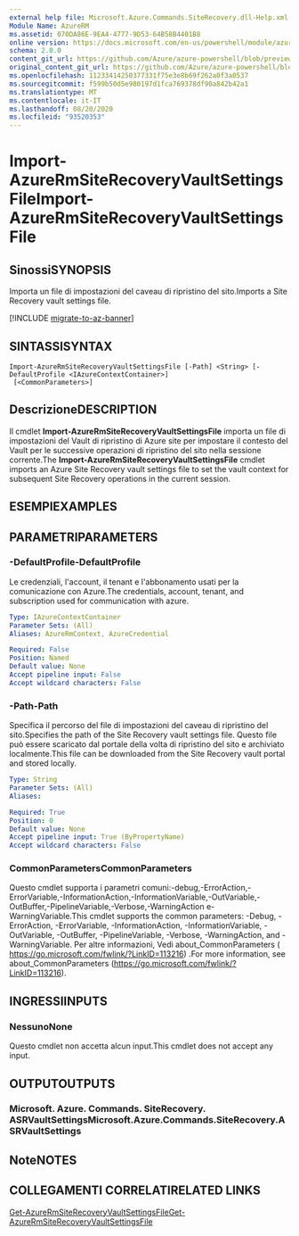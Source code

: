 ```yaml
---
external help file: Microsoft.Azure.Commands.SiteRecovery.dll-Help.xml
Module Name: AzureRM
ms.assetid: 070DA86E-9EA4-4777-9D53-64B58B4401B8
online version: https://docs.microsoft.com/en-us/powershell/module/azurerm.siterecovery/import-azurermsiterecoveryvaultsettingsfile
schema: 2.0.0
content_git_url: https://github.com/Azure/azure-powershell/blob/preview/src/ResourceManager/SiteRecovery/Commands.SiteRecovery/help/Import-AzureRmSiteRecoveryVaultSettingsFile.md
original_content_git_url: https://github.com/Azure/azure-powershell/blob/preview/src/ResourceManager/SiteRecovery/Commands.SiteRecovery/help/Import-AzureRmSiteRecoveryVaultSettingsFile.md
ms.openlocfilehash: 11233414250377331f75e3e8b69f262a0f3a0537
ms.sourcegitcommit: f599b50d5e980197d1fca769378df90a842b42a1
ms.translationtype: MT
ms.contentlocale: it-IT
ms.lasthandoff: 08/20/2020
ms.locfileid: "93520353"
---
```

# <span data-ttu-id="bac64-101">Import-AzureRmSiteRecoveryVaultSettingsFile</span><span class="sxs-lookup"><span data-stu-id="bac64-101">Import-AzureRmSiteRecoveryVaultSettingsFile</span></span>

## <span data-ttu-id="bac64-102">Sinossi</span><span class="sxs-lookup"><span data-stu-id="bac64-102">SYNOPSIS</span></span>
<span data-ttu-id="bac64-103">Importa un file di impostazioni del caveau di ripristino del sito.</span><span class="sxs-lookup"><span data-stu-id="bac64-103">Imports a Site Recovery vault settings file.</span></span>

[!INCLUDE [migrate-to-az-banner](../../includes/migrate-to-az-banner.md)]

## <span data-ttu-id="bac64-104">SINTASSI</span><span class="sxs-lookup"><span data-stu-id="bac64-104">SYNTAX</span></span>

```
Import-AzureRmSiteRecoveryVaultSettingsFile [-Path] <String> [-DefaultProfile <IAzureContextContainer>]
 [<CommonParameters>]
```

## <span data-ttu-id="bac64-105">Descrizione</span><span class="sxs-lookup"><span data-stu-id="bac64-105">DESCRIPTION</span></span>
<span data-ttu-id="bac64-106">Il cmdlet **Import-AzureRmSiteRecoveryVaultSettingsFile** importa un file di impostazioni del Vault di ripristino di Azure site per impostare il contesto del Vault per le successive operazioni di ripristino del sito nella sessione corrente.</span><span class="sxs-lookup"><span data-stu-id="bac64-106">The **Import-AzureRmSiteRecoveryVaultSettingsFile** cmdlet imports an Azure Site Recovery vault settings file to set the vault context for subsequent Site Recovery operations in the current session.</span></span>

## <span data-ttu-id="bac64-107">ESEMPI</span><span class="sxs-lookup"><span data-stu-id="bac64-107">EXAMPLES</span></span>

## <span data-ttu-id="bac64-108">PARAMETRI</span><span class="sxs-lookup"><span data-stu-id="bac64-108">PARAMETERS</span></span>

### <span data-ttu-id="bac64-109">-DefaultProfile</span><span class="sxs-lookup"><span data-stu-id="bac64-109">-DefaultProfile</span></span>
<span data-ttu-id="bac64-110">Le credenziali, l'account, il tenant e l'abbonamento usati per la comunicazione con Azure.</span><span class="sxs-lookup"><span data-stu-id="bac64-110">The credentials, account, tenant, and subscription used for communication with azure.</span></span>

```yaml
Type: IAzureContextContainer
Parameter Sets: (All)
Aliases: AzureRmContext, AzureCredential

Required: False
Position: Named
Default value: None
Accept pipeline input: False
Accept wildcard characters: False
```

### <span data-ttu-id="bac64-111">-Path</span><span class="sxs-lookup"><span data-stu-id="bac64-111">-Path</span></span>
<span data-ttu-id="bac64-112">Specifica il percorso del file di impostazioni del caveau di ripristino del sito.</span><span class="sxs-lookup"><span data-stu-id="bac64-112">Specifies the path of the Site Recovery vault settings file.</span></span>
<span data-ttu-id="bac64-113">Questo file può essere scaricato dal portale della volta di ripristino del sito e archiviato localmente.</span><span class="sxs-lookup"><span data-stu-id="bac64-113">This file can be downloaded from the Site Recovery vault portal and stored locally.</span></span>

```yaml
Type: String
Parameter Sets: (All)
Aliases: 

Required: True
Position: 0
Default value: None
Accept pipeline input: True (ByPropertyName)
Accept wildcard characters: False
```

### <span data-ttu-id="bac64-114">CommonParameters</span><span class="sxs-lookup"><span data-stu-id="bac64-114">CommonParameters</span></span>
<span data-ttu-id="bac64-115">Questo cmdlet supporta i parametri comuni:-debug,-ErrorAction,-ErrorVariable,-InformationAction,-InformationVariable,-OutVariable,-OutBuffer,-PipelineVariable,-Verbose,-WarningAction e-WarningVariable.</span><span class="sxs-lookup"><span data-stu-id="bac64-115">This cmdlet supports the common parameters: -Debug, -ErrorAction, -ErrorVariable, -InformationAction, -InformationVariable, -OutVariable, -OutBuffer, -PipelineVariable, -Verbose, -WarningAction, and -WarningVariable.</span></span> <span data-ttu-id="bac64-116">Per altre informazioni, Vedi about_CommonParameters ( https://go.microsoft.com/fwlink/?LinkID=113216) .</span><span class="sxs-lookup"><span data-stu-id="bac64-116">For more information, see about_CommonParameters (https://go.microsoft.com/fwlink/?LinkID=113216).</span></span>

## <span data-ttu-id="bac64-117">INGRESSI</span><span class="sxs-lookup"><span data-stu-id="bac64-117">INPUTS</span></span>

### <span data-ttu-id="bac64-118">Nessuno</span><span class="sxs-lookup"><span data-stu-id="bac64-118">None</span></span>
<span data-ttu-id="bac64-119">Questo cmdlet non accetta alcun input.</span><span class="sxs-lookup"><span data-stu-id="bac64-119">This cmdlet does not accept any input.</span></span>

## <span data-ttu-id="bac64-120">OUTPUT</span><span class="sxs-lookup"><span data-stu-id="bac64-120">OUTPUTS</span></span>

### <span data-ttu-id="bac64-121">Microsoft. Azure. Commands. SiteRecovery. ASRVaultSettings</span><span class="sxs-lookup"><span data-stu-id="bac64-121">Microsoft.Azure.Commands.SiteRecovery.ASRVaultSettings</span></span>

## <span data-ttu-id="bac64-122">Note</span><span class="sxs-lookup"><span data-stu-id="bac64-122">NOTES</span></span>

## <span data-ttu-id="bac64-123">COLLEGAMENTI CORRELATI</span><span class="sxs-lookup"><span data-stu-id="bac64-123">RELATED LINKS</span></span>

[<span data-ttu-id="bac64-124">Get-AzureRmSiteRecoveryVaultSettingsFile</span><span class="sxs-lookup"><span data-stu-id="bac64-124">Get-AzureRmSiteRecoveryVaultSettingsFile</span></span>](./Get-AzureRmSiteRecoveryVaultSettingsFile.md)
